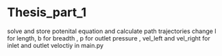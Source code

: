 # Thesis_part_1
solve and store potenital equation and calculate path trajectories
change l for length, b for breadth , p for outlet pressure ,
vel_left and vel_right for inlet and outlet veloctiy in main.py
